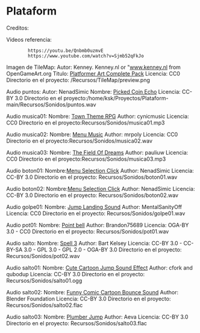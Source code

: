  
# Plataform


Creditos:

Videos referencia:

            https://youtu.be/Qnbmb0uzmvE
            https://www.youtube.com/watch?v=Sjmb52qFkJo

Imagen de TileMap:
            Autor: Kenney. Kenney.nl or "www.kenney.nl from OpenGameArt.org
            Titulo: [Platformer Art Complete Pack](https://opengameart.org/content/platformer-art-complete-pack-often-updated)
            Licencia: CC0
            Directorio en el proyecto: /Recursos/TileMap/preview.png

Audio puntos:
	Autor: NenadSimic
        Nombre: [Picked Coin Echo](https://opengameart.org/content/picked-coin-echo)
        Licencia: CC-BY 3.0
        Directorio en el proyecto:/home/ksk/Proyectos/Plataform-main/Recursos/Sonidos/puntos.wav

Audio musica01:
	Nombre: [Town Theme RPG](https://opengameart.org/content/town-theme-rpg)
	Author: cynicmusic
        Licencia: CC0
	Directorio en el proyecto:Recursos/Sonidos/musica01.mp3

Audio musica02:
	Nombre: [Menu Music](https://opengameart.org/content/menu-music)
	Author: mrpoly
        Licencia: CC0
	Directorio en el proyecto:Recursos/Sonidos/musica02.wav

Audio musica03:
	Nombre: [The Field Of Dreams](https://opengameart.org/content/the-field-of-dreams)
	Author: pauliuw
        Licencia: CC0
	Directorio en el proyecto:Recursos/Sonidos/musica03.mp3

Audio boton01:
	Nombre:[Menu Selection Click](https://opengameart.org/content/menu-selection-click)
	Author: NenadSimic
        Licencia: CC-BY 3.0
	Directorio en el proyecto: Recursos/Sonidos/boton01.wav

Audio boton02:
	Nombre:[Menu Selection Click](https://opengameart.org/content/menu-selection-click)
	Author: NenadSimic
        Licencia: CC-BY 3.0
	Directorio en el proyecto: Recursos/Sonidos/boton02.wav


Audio golpe01:
	Nombre: [Jump Landing Sound](https://opengameart.org/content/jump-landing-sound)
	Author: MentalSanityOff
        Licencia: CC0
	Directorio en el proyecto: Recursos/Sonidos/golpe01.wav

Audio pot01:
	Nombre: [Point bell](https://opengameart.org/content/point-bell)
	Author: Brandon75689
        Licencia: OGA-BY 3.0 - CC0
	Directorio en el proyecto: Recursos/Sonidos/pot01.wav

Audio salto:
	Nombre: [Spell 3](https://opengameart.org/content/spell-3)
	Author: Bart Kelsey
        Licencia: CC-BY 3.0 - CC-BY-SA 3.0 - GPL 3.0 - GPL 2.0 - OGA-BY 3.0
	Directorio en el proyecto: Recursos/Sonidos/pot02.wav

Audio salto01:
	Nombre: [Cute Cartoon Jump Sound Effect](https://opengameart.org/content/cute-cartoon-jump-sound-effect)
	Author: cfork and qubodup
        Licencia: CC-BY 3.0
	Directorio en el proyecto: Recursos/Sonidos/salto01.ogg

Audio salto02:
	Nombre: [Funny Comic Cartoon Bounce Sound](https://opengameart.org/content/funny-comic-cartoon-bounce-sound)
	Author: Blender Foundation
        Licencia: CC-BY 3.0
	Directorio en el proyecto: Recursos/Sonidos/salto02.flac


Audio salto03:
	Nombre: [Plumber Jump](https://opengameart.org/content/plumber-jump)
	Author: Aeva
        Licencia: CC-BY 3.0
	Directorio en el proyecto: Recursos/Sonidos/salto03.flac




